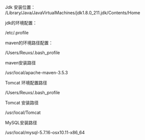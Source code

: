 

Jdk 安装位置： /Library/Java/JavaVirtualMachines/jdk1.8.0_211.jdk/Contents/Home

jdk的环境配置：

/etc/.profile



maven的环境路径配置：

/Users/Reuxs/.bash_profile



maven安装路径

/usr/local/apache-maven-3.5.3



Tomcat 环境配置路径

/Users/Reuxs/.bash_profile



Tomcat 安装路径

/usr/local/Tomcat



MySQL安装路径

/usr/local/mysql-5.7.16-osx10.11-x86_64

